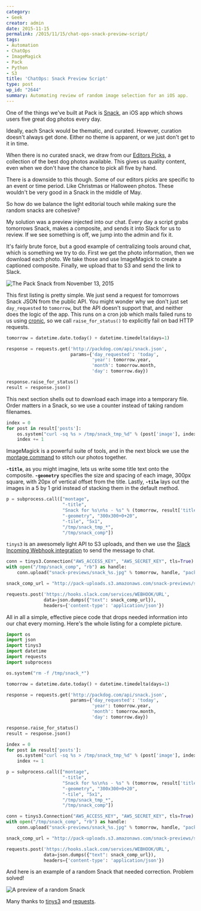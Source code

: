 ```yaml
---
category:
- Geek
creator: admin
date: 2015-11-15
permalink: /2015/11/15/chat-ops-snack-preview-script/
tags:
- Automation
- ChatOps
- ImageMagick
- Pack
- Python
- S3
title: 'ChatOps: Snack Preview Script'
type: post
wp_id: "2644"
summary: Automating review of random image selection for an iOS app.
---
```

One of the things we've built at Pack is [Snack](http://snack.packdog.com/), an iOS app which shows users five great dog photos every day.

Ideally, each Snack would be thematic, and curated.  However, curation doesn't always get done.  Either no theme is apparent, or we just don't get to it in time.

When there is no curated snack, we draw from our [Editors Picks](http://packdog.com/home/editors-picks), a collection of the best dog photos available.  This gives us quality content, even when we don't have the chance to pick all five by hand.

There is a downside to this though.  Some of our editors picks are specific to an event or time period.  Like Christmas or Halloween photos.  These wouldn't be very good in a Snack in the middle of May.

So how do we balance the light editorial touch while making sure the random snacks are cohesive?

My solution was a preview injected into our chat.  Every day a script grabs tomorrows Snack, makes a composite, and sends it into Slack for us to review.  If we see something is off, we jump into the admin and fix it.

It's fairly brute force, but a good example of centralizing tools around chat, which is something we try to do.  First we get the photo information, then we download each photo.  We take those and use ImageMagick to create a captioned composite.  Finally, we upload that to S3 and send the link to Slack.

![The Pack Snack from November 13, 2015](https://static.velvetcache.org/pages/2015/11/15/chat-ops-snack-preview-script/snack_2015-11-13.jpg)

This first listing is pretty simple.  We just send a request for tomorrows Snack JSON from the public API.  You might wonder why we don't just set `day_requested` to `tomorrow`, but the API doesn't support that, and neither does the logic of the app.  This runs on a cron job which mails failed runs to us using [cronic](http://habilis.net/cronic/), so we call `raise_for_status()` to explicitly fail on bad HTTP requests.

```python
tomorrow = datetime.date.today() + datetime.timedelta(days=1)

response = requests.get('http://packdog.com/api/snack.json',
                        params={'day_requested': 'today',
                                'year': tomorrow.year,
                                'month': tomorrow.month, 
                                'day': tomorrow.day})

response.raise_for_status()
result = response.json()
```

This next section shells out to download each image into a temporary file.  Order matters in a Snack, so we use a counter instead of taking random filenames.

```python
index = 0
for post in result['posts']:
    os.system("curl -sq %s > /tmp/snack_tmp_%d" % (post['image'], index))
    index += 1
```

ImageMagick is a powerful suite of tools, and in the next block we use the [montage command](http://www.imagemagick.org/script/montage.php) to stitch our photos together.

**`-title`**, as you might imagine, lets us write some title text onto the composite.  **`-geometry`** specifies the size and spacing of each image, 300px square, with 20px of vertical offset from the title. Lastly, **`-tile`** lays out the images in a 5 by 1 grid instead of stacking them in the default method.

```python
p = subprocess.call(["montage",
                     "-title",
                     "Snack for %s\n%s - %s" % (tomorrow, result['title'], result['description']),
                     "-geometry", "300x300+0+20",
                     "-tile", "5x1",
                     "/tmp/snack_tmp_*",
                     "/tmp/snack_comp"])
```

`tinys3` is an awesomely light API to S3 uploads, and then we use the [Slack Incoming Webhook integration](https://api.slack.com/incoming-webhooks) to send the message to chat.

```python
conn = tinys3.Connection("AWS_ACCESS_KEY", "AWS_SECRET_KEY", tls=True)
with open("/tmp/snack_comp", "rb") as handle:
    conn.upload("snack-previews/snack_%s.jpg" % tomorrow, handle, "pack-uploads", public=True)

snack_comp_url = "http://pack-uploads.s3.amazonaws.com/snack-previews/snack_%s.jpg" % tomorrow

requests.post('https://hooks.slack.com/services/WEBHOOK/URL',
              data=json.dumps({"text": snack_comp_url}),
              headers={'content-type': 'application/json'})
```

All in all a simple, effective piece code that drops needed information into our chat every morning.  Here's the whole listing for a complete picture.

```python
import os
import json
import tinys3
import datetime
import requests
import subprocess

os.system("rm -f /tmp/snack_*")

tomorrow = datetime.date.today() + datetime.timedelta(days=1)

response = requests.get('http://packdog.com/api/snack.json',
                        params={'day_requested': 'today',
                                'year': tomorrow.year,
                                'month': tomorrow.month, 
                                'day': tomorrow.day})

response.raise_for_status()
result = response.json()

index = 0
for post in result['posts']:
    os.system("curl -sq %s > /tmp/snack_tmp_%d" % (post['image'], index))
    index += 1

p = subprocess.call(["montage",
                     "-title",
                     "Snack for %s\n%s - %s" % (tomorrow, result['title'], result['description']),
                     "-geometry", "300x300+0+20",
                     "-tile", "5x1",
                     "/tmp/snack_tmp_*",
                     "/tmp/snack_comp"])

conn = tinys3.Connection("AWS_ACCESS_KEY", "AWS_SECRET_KEY", tls=True)
with open("/tmp/snack_comp", "rb") as handle:
    conn.upload("snack-previews/snack_%s.jpg" % tomorrow, handle, "pack-uploads", public=True)

snack_comp_url = "http://pack-uploads.s3.amazonaws.com/snack-previews/snack_%s.jpg" % tomorrow

requests.post('https://hooks.slack.com/services/WEBHOOK/URL',
              data=json.dumps({"text": snack_comp_url}),
              headers={'content-type': 'application/json'})
```

And here is an example of a random Snack that needed correction. Problem solved!

![A preview of a random Snack](http://static.velvetcache.org/pages/2015/11/15/chat-ops-snack-preview-script/snack_2015-11-15.jpg)

Many thanks to [tinys3](https://github.com/smore-inc/tinys3) and [requests](http://docs.python-requests.org/en/latest/).
